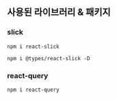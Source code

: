 ## 사용된 라이브러리 & 패키지

### slick

```shell
npm i react-slick
```

```shell
npm i @types/react-slick -D
```

### react-query

```shell
npm i react-query
```

```shell

```
